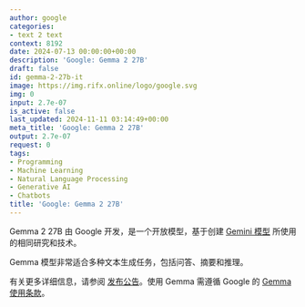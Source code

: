 ```yaml
---
author: google
categories:
- text 2 text
context: 8192
date: 2024-07-13 00:00:00+00:00
description: 'Google: Gemma 2 27B'
draft: false
id: gemma-2-27b-it
image: https://img.rifx.online/logo/google.svg
img: 0
input: 2.7e-07
is_active: false
last_updated: 2024-11-11 03:14:49+00:00
meta_title: 'Google: Gemma 2 27B'
output: 2.7e-07
request: 0
tags:
- Programming
- Machine Learning
- Natural Language Processing
- Generative AI
- Chatbots
title: 'Google: Gemma 2 27B'
---
```




Gemma 2 27B 由 Google 开发，是一个开放模型，基于创建 [Gemini 模型](/models?q=gemini) 所使用的相同研究和技术。

Gemma 模型非常适合多种文本生成任务，包括问答、摘要和推理。

有关更多详细信息，请参阅 [发布公告](https://blog.google/technology/developers/google-gemma-2/)。使用 Gemma 需遵循 Google 的 [Gemma 使用条款](https://ai.google.dev/gemma/terms)。

